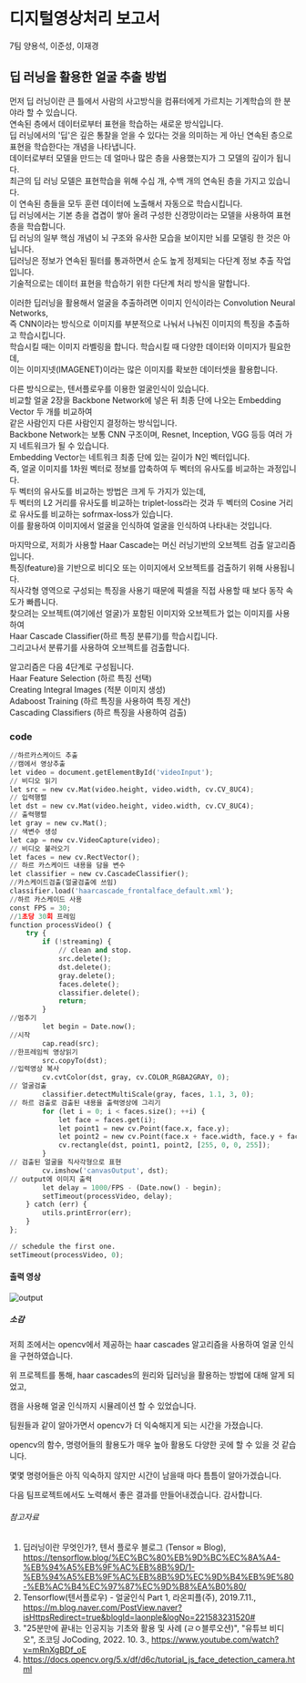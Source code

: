 # 디지털영상처리 보고서

7팀 양용석, 이준성, 이재경

## 딥 러닝을 활용한 얼굴 추출 방법

먼저 딥 러닝이란 큰 틀에서 사람의 사고방식을 컴퓨터에게 가르치는 기계학습의 한 분야라 할 수 있습니다.<br>
연속된 층에서 데이터로부터 표현을 학습하는 새로운 방식입니다.<br>
딥 러닝에서의 '딥'은 깊은 통찰을 얻을 수 있다는 것을 의미하는 게 아닌 연속된 층으로 표현을 학습한다는 개념을 나타냅니다. <br>
데이터로부터 모델을 만드는 데 얼마나 많은 층을 사용했는지가 그 모델의 깊이가 됩니다.<br>
최근의 딥 러닝 모델은 표현학습을 위해 수십 개, 수백 개의 연속된 층을 가지고 있습니다.<br>
이 연속된 층들을 모두 훈련 데이터에 노출해서 자동으로 학습시킵니다.<br>
딥 러닝에서는 기본 층을 겹겹이 쌓아 올려 구성한 신경망이라는 모델을 사용하여 표현 층을 학습합니다. <br>
딥 러닝의 일부 핵심 개념이 뇌 구조와 유사한 모습을 보이지만 뇌를 모델링 한 것은 아닙니다. <br>
딥러닝은 정보가 연속된 필터를 통과하면서 순도 높게 정제되는 다단계 정보 추출 작업입니다. <br>
기술적으로는 데이터 표현을 학습하기 위한 다단계 처리 방식을 말합니다. <br>

이러한 딥러닝을 활용해서 얼굴을 추출하려면 이미지 인식이라는 Convolution Neural Networks, <br>
즉 CNN이라는 방식으로 이미지를 부분적으로 나눠서 나눠진 이미지의 특징을 추출하고 학습시킵니다.<br>
학습시킬 때는 이미지 라벨링을 합니다. 학습시킬 때 다양한 데이터와 이미지가 필요한데,<br>
이는 이미지넷(IMAGENET)이라는 많은 이미지를 확보한 데이터셋을 활용합니다. <br>

다른 방식으로는, 텐서플로우를 이용한 얼굴인식이 있습니다.<br>
비교할 얼굴 2장을 Backbone Network에 넣은 뒤 최종 단에 나오는 Embedding Vector 두 개를 비교하여<br>
같은 사람인지 다른 사람인지 결정하는 방식입니다. <br>
Backbone Network는 보통 CNN 구조이며, Resnet, Inception, VGG 등등 여러 가지 네트워크가 될 수 있습니다.<br>
Embedding Vector는 네트워크 최종 단에 있는 길이가 N인 벡터입니다. <br>
즉, 얼굴 이미지를 1차원 벡터로 정보를 압축하여 두 벡터의 유사도를 비교하는 과정입니다. <br>
두 벡터의 유사도를 비교하는 방법은 크게 두 가지가 있는데,<br>
두 벡터의 L2 거리를 유사도를 비교하는 triplet-loss라는 것과 두 벡터의 Cosine 거리로 유사도를 비교하는 sofrmax-loss가 있습니다.<br>
이를 활용하여 이미지에서 얼굴을 인식하여 얼굴을 인식하여 나타내는 것입니다.<br>

마지막으로, 저희가 사용할 Haar Cascade는 머신 러닝기반의 오브젝트 검출 알고리즘입니다. <br>
특징(feature)을 기반으로 비디오 또는 이미지에서 오브젝트를 검출하기 위해 사용됩니다. <br>
직사각형 영역으로 구성되는 특징을 사용기 때문에 픽셀을 직접 사용할 때 보다 동작 속도가 빠릅니다. <br>
찾으려는 오브젝트(여기에선 얼굴)가 포함된 이미지와 오브젝트가 없는 이미지를 사용하여<br>
Haar Cascade Classifier(하르 특징 분류기)를 학습시킵니다. <br>
그리고나서 분류기를 사용하여 오브젝트를 검출합니다. <br>

알고리즘은 다음 4단계로 구성됩니다.<br>
Haar Feature Selection (하르 특징 선택)<br>
Creating  Integral Images (적분 이미지 생성)<br>
Adaboost Training (하르 특징을 사용하여 특징 게산)<br>
Cascading Classifiers (하르 특징을 사용하여 검출)<br>



### code

``` python
//하르카스케이드 추출
//캠에서 영상추출
let video = document.getElementById('videoInput');
// 비디오 읽기
let src = new cv.Mat(video.height, video.width, cv.CV_8UC4);
// 입력행렬
let dst = new cv.Mat(video.height, video.width, cv.CV_8UC4);
// 출력행렬
let gray = new cv.Mat();
// 색변수 생성
let cap = new cv.VideoCapture(video);
// 비디오 불러오기
let faces = new cv.RectVector();
// 하르 카스케이드 내용을 담을 변수
let classifier = new cv.CascadeClassifier();
//카스케이드검출(얼굴검출에 쓰임)
classifier.load('haarcascade_frontalface_default.xml');
//하르 카스케이드 사용
const FPS = 30;
//1초당 30회 프레임
function processVideo() {
    try {
        if (!streaming) {
            // clean and stop.
            src.delete();
            dst.delete();
            gray.delete();
            faces.delete();
            classifier.delete();
            return;
        }
//멈추기
        let begin = Date.now();
//시작
        cap.read(src);
//한프레임씩 영상읽기
        src.copyTo(dst);
//입력영상 복사
        cv.cvtColor(dst, gray, cv.COLOR_RGBA2GRAY, 0);
// 얼굴검출
        classifier.detectMultiScale(gray, faces, 1.1, 3, 0);
// 하르 검출로 검출된 내용을 출력영상에 그리기
        for (let i = 0; i < faces.size(); ++i) {
            let face = faces.get(i);
            let point1 = new cv.Point(face.x, face.y);
            let point2 = new cv.Point(face.x + face.width, face.y + face.height);
            cv.rectangle(dst, point1, point2, [255, 0, 0, 255]);
        }
// 검출된 얼굴을 직사각형으로 표현
        cv.imshow('canvasOutput', dst);
// output에 이미지 출력
        let delay = 1000/FPS - (Date.now() - begin);
        setTimeout(processVideo, delay);
    } catch (err) {
        utils.printError(err);
    }
};

// schedule the first one.
setTimeout(processVideo, 0);

```


#### 출력 영상
![output](https://user-images.githubusercontent.com/93495684/201446315-362ab9bb-b1bb-49e1-b23f-80d0a3f0f712.gif)

##### 소감

저희 조에서는 opencv에서 제공하는 haar cascades 알고리즘을 사용하여 얼굴 인식을 구현하였습니다. 

위 프로젝트를 통해, haar cascades의 원리와 딥러닝을 활용하는 방법에 대해 알게 되었고, 

캠을 사용해 얼굴 인식까지 시뮬레이션 할 수 있었습니다.

팀원들과 같이 알아가면서 opencv가 더 익숙해지게 되는 시간을 가졌습니다. 

opencv의 함수, 명령어들의 활용도가 매우 높아 활용도 다양한 곳에 할 수 있을 것 같습니다.

몇몇 명령어들은 아직 익숙하지 않지만 시간이 남을때 마다 틈틈이 알아가겠습니다.

다음 팀프로젝트에서도 노력해서 좋은 결과를 만들어내겠습니다. 감사합니다. 



###### 참고자료
1. 딥러닝이란 무엇인가?, 텐서 플로우 블로그 (Tensor ≈ Blog), https://tensorflow.blog/%EC%BC%80%EB%9D%BC%EC%8A%A4-%EB%94%A5%EB%9F%AC%EB%8B%9D/1-%EB%94%A5%EB%9F%AC%EB%8B%9D%EC%9D%B4%EB%9E%80-%EB%AC%B4%EC%97%87%EC%9D%B8%EA%B0%80/
2. Tensorflow(텐서플로우) - 얼굴인식 Part 1, 라온피플(주), 2019.7.11., https://m.blog.naver.com/PostView.naver?isHttpsRedirect=true&blogId=laonple&logNo=221583231520#
3. "25분만에 끝내는 인공지능 기초와 활용 및 사례 (ㄹㅇ블루오션)", "유튜브 비디오", 조코딩 JoCoding,  2022. 10. 3., https://www.youtube.com/watch?v=mRnXgBDf_oE 
4. https://docs.opencv.org/5.x/df/d6c/tutorial_js_face_detection_camera.html
